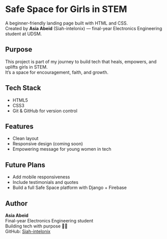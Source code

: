 # Safe Space for Girls in STEM
A beginner-friendly landing page built with HTML and CSS.  
Created by **Asia Abeid** (Siah-intelonix) — final-year Electronics Engineering student at UDSM.

## Purpose
This project is part of my journey to build tech that heals, empowers, and uplifts girls in STEM.  
It’s a space for encouragement, faith, and growth.

## Tech Stack
- HTML5  
- CSS3  
- Git & GitHub for version control

## Features
- Clean layout  
- Responsive design (coming soon)  
- Empowering message for young women in tech

## Future Plans
- Add mobile responsiveness  
- Include testimonials and quotes  
- Build a full Safe Space platform with Django + Firebase

##  Author
**Asia Abeid**  
Final-year Electronics Engineering student  
Building tech with purpose 💪🏽  
GitHub: [Siah-intelonix](https://github.com/Siah-intelonix)
